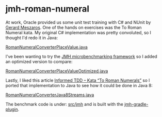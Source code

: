 # jmh-roman-numeral

At work, Oracle provided us some unit test training with C\# and NUnit by [Gerard Meszaros](http://www.gerardmeszaros.com/). 
One of the hands on exercises was the To Roman Numeral kata. My original C\# implementation was pretty convoluted,
so I thought I'd redo it in Java:

[RomanNumeralConverterPlaceValue.java](src/main/java/org/test/RomanNumeralConverterPlaceValue.java)

I've been wanting to try the [JMH microbenchmarking framework](http://openjdk.java.net/projects/code-tools/jmh/) so I
added an optimized version to compare:

[RomanNumeralConverterPlaceValueOptimized.java](src/main/java/org/test/RomanNumeralConverterPlaceValueOptimized.java)

Lastly, I liked this article [Informed TDD – Kata “To Roman Numerals”](http://geekswithblogs.net/theArchitectsNapkin/archive/2014/05/28/informed-tdd-ndash-kata-ldquoto-roman-numeralsrdquo.aspx)
so I ported that implementation to Java to see how it could be done in Java 8:

[RomanNumeralConverterJava8Streams.java](src/main/java/org/test/RomanNumeralConverterJava8Streams.java)

The benchmark code is under: [src/jmh](src/jmh) and is built with the [jmh-gradle-plugin](https://github.com/melix/jmh-gradle-plugin).
